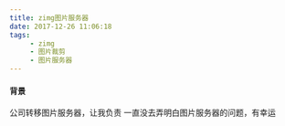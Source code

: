 ```yaml
---
title: zimg图片服务器
date: 2017-12-26 11:06:18
tags:
     - zimg
     - 图片裁剪
     - 图片服务器
---
```


#### 背景
公司转移图片服务器，让我负责
一直没去弄明白图片服务器的问题，有幸运
